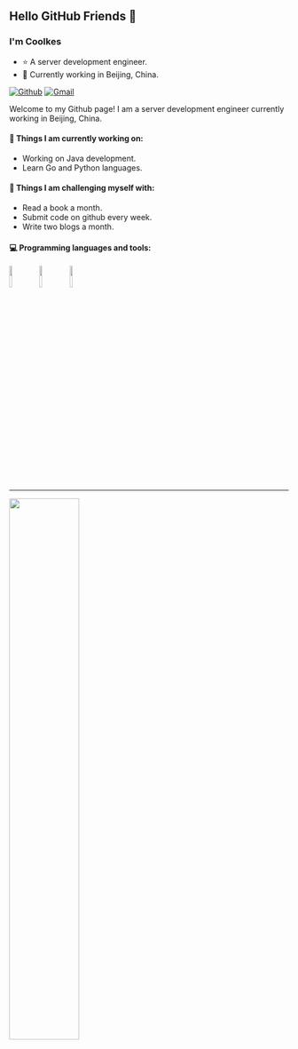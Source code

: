 ## Hello GitHub Friends 👋

### I'm Coolkes
- ⭐ A server development engineer.
- 🌱 Currently working in Beijing, China.

[![Github](https://img.shields.io/badge/-Github-000?style=flat&logo=Github&logoColor=white)](https://github.com/coolkes)
[![Gmail](https://img.shields.io/badge/-Gmail-c14438?style=flat&logo=Gmail&logoColor=white)](mailto:iopanjing@gmail.com)

Welcome to my Github page! I am a server development engineer currently working in Beijing, China.

#### 🌱 Things I am currently working on: 
- Working on Java development.
- Learn Go and Python languages.

#### :muscle: Things I am challenging myself with:
- Read a book a month.
- Submit code on github every week.
- Write two blogs a month.

#### :computer: Programming languages and tools: 
<p>
<code><img width="10%" src="https://www.vectorlogo.zone/logos/java/java-ar21.svg"></code>
<code><img width="10%" src="https://www.vectorlogo.zone/logos/mysql/mysql-ar21.svg"></code>
<code><img width="10%" src="https://www.vectorlogo.zone/logos/git-scm/git-scm-ar21.svg"></code>
</p>

---

<img width="50%" align="left" src="https://github-readme-stats.vercel.app/api?username=coolkes&show_icons=true&hide_border=true" />
